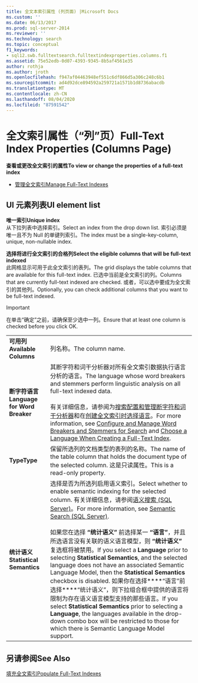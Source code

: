 ```yaml
---
title: 全文本索引属性 (列页面) |Microsoft Docs
ms.custom: ''
ms.date: 06/13/2017
ms.prod: sql-server-2014
ms.reviewer: ''
ms.technology: search
ms.topic: conceptual
f1_keywords:
- sql12.swb.fulltextsearch.fulltextindexproperties.columns.f1
ms.assetid: 75e52edb-0d07-4393-9345-8b5af4561e35
author: rothja
ms.author: jroth
ms.openlocfilehash: f947af04463948ef551c6df866d5a306c248c6b1
ms.sourcegitcommit: ad4d92dce894592a259721a1571b1d8736abacdb
ms.translationtype: MT
ms.contentlocale: zh-CN
ms.lasthandoff: 08/04/2020
ms.locfileid: "87591542"
---
```

# <a name="full-text-index-properties-columns-page"></a><span data-ttu-id="b2d4e-102">全文索引属性（“列”页）</span><span class="sxs-lookup"><span data-stu-id="b2d4e-102">Full-Text Index Properties (Columns Page)</span></span>
  <span data-ttu-id="b2d4e-103">**查看或更改全文索引的属性**</span><span class="sxs-lookup"><span data-stu-id="b2d4e-103">**To view or change the properties of a full-text index**</span></span>  
  
-   [<span data-ttu-id="b2d4e-104">管理全文索引</span><span class="sxs-lookup"><span data-stu-id="b2d4e-104">Manage Full-Text Indexes</span></span>](../relational-databases/indexes/indexes.md)  
  
## <a name="ui-element-list"></a><span data-ttu-id="b2d4e-105">UI 元素列表</span><span class="sxs-lookup"><span data-stu-id="b2d4e-105">UI element list</span></span>  
 <span data-ttu-id="b2d4e-106">**唯一索引**</span><span class="sxs-lookup"><span data-stu-id="b2d4e-106">**Unique index**</span></span>  
 <span data-ttu-id="b2d4e-107">从下拉列表中选择索引。</span><span class="sxs-lookup"><span data-stu-id="b2d4e-107">Select an index from the drop down list.</span></span> <span data-ttu-id="b2d4e-108">索引必须是唯一且不为 Null 的单键列索引。</span><span class="sxs-lookup"><span data-stu-id="b2d4e-108">The index must be a single-key-column, unique, non-nullable index.</span></span>  
  
 <span data-ttu-id="b2d4e-109">**选择将进行全文索引的合格列**</span><span class="sxs-lookup"><span data-stu-id="b2d4e-109">**Select the eligible columns that will be full-text indexed**</span></span>  
 <span data-ttu-id="b2d4e-110">此网格显示可用于此全文索引的表列。</span><span class="sxs-lookup"><span data-stu-id="b2d4e-110">The grid displays the table columns that are available for this full-text index.</span></span> <span data-ttu-id="b2d4e-111">已选中当前是全文索引的列。</span><span class="sxs-lookup"><span data-stu-id="b2d4e-111">Columns that are currently full-text indexed are checked.</span></span> <span data-ttu-id="b2d4e-112">或者，可以选中要成为全文索引的其他列。</span><span class="sxs-lookup"><span data-stu-id="b2d4e-112">Optionally, you can check additional columns that you want to be full-text indexed.</span></span>  
  
> [!IMPORTANT]  
>  <span data-ttu-id="b2d4e-113">在单击“确定”之前，请确保至少选中一列。</span><span class="sxs-lookup"><span data-stu-id="b2d4e-113">Ensure that at least one column is checked before you click OK.</span></span>  
  
|||  
|-|-|  
|<span data-ttu-id="b2d4e-114">**可用列**</span><span class="sxs-lookup"><span data-stu-id="b2d4e-114">**Available Columns**</span></span>|<span data-ttu-id="b2d4e-115">列名称。</span><span class="sxs-lookup"><span data-stu-id="b2d4e-115">The column name.</span></span>|  
|<span data-ttu-id="b2d4e-116">**断字符语言**</span><span class="sxs-lookup"><span data-stu-id="b2d4e-116">**Language for Word Breaker**</span></span>|<span data-ttu-id="b2d4e-117">其断字符和词干分析器对所有全文索引数据执行语言分析的语言。</span><span class="sxs-lookup"><span data-stu-id="b2d4e-117">The language whose word breakers and stemmers perform linguistic analysis on all full-text indexed data.</span></span><br /><br /> <span data-ttu-id="b2d4e-118">有关详细信息，请参阅为[搜索配置和管理断字符和词干分析器](../relational-databases/search/configure-and-manage-word-breakers-and-stemmers-for-search.md)和在[创建全文索引时选择语言](../relational-databases/search/choose-a-language-when-creating-a-full-text-index.md)。</span><span class="sxs-lookup"><span data-stu-id="b2d4e-118">For more information, see [Configure and Manage Word Breakers and Stemmers for Search](../relational-databases/search/configure-and-manage-word-breakers-and-stemmers-for-search.md) and [Choose a Language When Creating a Full-Text Index](../relational-databases/search/choose-a-language-when-creating-a-full-text-index.md).</span></span>|  
|<span data-ttu-id="b2d4e-119">**Type**</span><span class="sxs-lookup"><span data-stu-id="b2d4e-119">**Type**</span></span>|<span data-ttu-id="b2d4e-120">保留所选列的文档类型的表列的名称。</span><span class="sxs-lookup"><span data-stu-id="b2d4e-120">The name of the table column that holds the document type of the selected column.</span></span> <span data-ttu-id="b2d4e-121">这是只读属性。</span><span class="sxs-lookup"><span data-stu-id="b2d4e-121">This is a read-only property.</span></span>|  
|<span data-ttu-id="b2d4e-122">**统计语义**</span><span class="sxs-lookup"><span data-stu-id="b2d4e-122">**Statistical Semantics**</span></span>|<span data-ttu-id="b2d4e-123">选择是否为所选列启用语义索引。</span><span class="sxs-lookup"><span data-stu-id="b2d4e-123">Select whether to enable semantic indexing for the selected column.</span></span> <span data-ttu-id="b2d4e-124">有关详细信息，请参阅[语义搜索 (SQL Server)](../relational-databases/search/semantic-search-sql-server.md)。</span><span class="sxs-lookup"><span data-stu-id="b2d4e-124">For more information, see [Semantic Search &#40;SQL Server&#41;](../relational-databases/search/semantic-search-sql-server.md).</span></span><br /><br /> <span data-ttu-id="b2d4e-125">如果您在选择 **“统计语义”** 前选择某一 **“语言”**，并且所选语言没有关联的语义语言模型，则 **“统计语义”** 复选框将被禁用。</span><span class="sxs-lookup"><span data-stu-id="b2d4e-125">If you select a **Language** prior to selecting **Statistical Semantics**, and the selected language does not have an associated Semantic Language Model, then the **Statistical Semantics** checkbox is disabled.</span></span> <span data-ttu-id="b2d4e-126">如果你在选择\*\*\*\*“语言”前选择\*\*\*\*“统计语义”，则下拉组合框中提供的语言将限制为存在语义语言模型支持的那些语言。</span><span class="sxs-lookup"><span data-stu-id="b2d4e-126">If you select **Statistical Semantics** prior to selecting a **Language**, the languages available in the drop-down combo box will be restricted to those for which there is Semantic Language Model support.</span></span>|  
  
## <a name="see-also"></a><span data-ttu-id="b2d4e-127">另请参阅</span><span class="sxs-lookup"><span data-stu-id="b2d4e-127">See Also</span></span>  
 [<span data-ttu-id="b2d4e-128">填充全文索引</span><span class="sxs-lookup"><span data-stu-id="b2d4e-128">Populate Full-Text Indexes</span></span>](../relational-databases/search/populate-full-text-indexes.md)  
  
  
